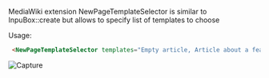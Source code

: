 MediaWiki extension NewPageTemplateSelector is similar to InpuBox::create but allows to specify list of templates to choose

Usage: 
```html
 <NewPageTemplateSelector templates="Empty article, Article about a feature,Article about a product" placeholder="Please enter a page name"/>
```

![Capture](https://user-images.githubusercontent.com/4194526/151410211-89f46d73-8bd8-4cac-8fed-916a5cf0ad3f.PNG)
